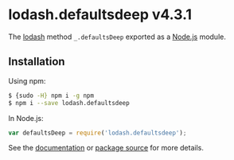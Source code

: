 # lodash.defaultsdeep v4.3.1

The [lodash](https://lodash.com/) method `_.defaultsDeep` exported as a [Node.js](https://nodejs.org/) module.

## Installation

Using npm:
```bash
$ {sudo -H} npm i -g npm
$ npm i --save lodash.defaultsdeep
```

In Node.js:
```js
var defaultsDeep = require('lodash.defaultsdeep');
```

See the [documentation](https://lodash.com/docs#defaultsDeep) or [package source](https://github.com/lodash/lodash/blob/4.3.1-npm-packages/lodash.defaultsdeep) for more details.
